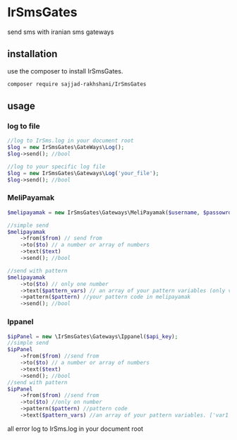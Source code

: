 # IrSmsGates
send sms with iranian sms gateways
## installation
use the composer to install IrSmsGates.
```bash
composer require sajjad-rakhshani/IrSmsGates
```
## usage
### log to file
```php
//log to IrSms.log in your document root
$log = new IrSmsGates\GateWays\Log();
$log->send(); //bool

//log to your specific log file
$log = new IrSmsGates\Gateways\Log('your_file');
$log->send(); //bool
```
### MeliPayamak
```php
$melipayamak = new IrSmsGates\Gateways\MeliPayamak($username, $passowrd);

//simple send
$melipayamak
    ->from($from) // send from
    ->to($to) // a number or array of numbers
    ->text($text)
    ->send(); //bool

//send with pattern
$melipayamak
    ->to($to) // only one number
    ->text($pattern_vars) // an array of your pattern variables (only values). ['var1', 'var2', ...]
    ->pattern($pattern) //your pattern code in melipayamak
    ->send(); //bool
```
### Ippanel
```php
$ipPanel = new \IrSmsGates\Gateways\Ippanel($api_key);
//simple send
$ipPanel
    ->from($from) //send from
    ->to($to) // a number or array of numbers
    ->text($text)
    ->send(); //bool
//send with pattern
$ipPanel
    ->from($from) //send from
    ->to($to) //only on number
    ->pattern($pattern) //pattern code
    ->text($pattern_vars) //an array of your pattern variables. ['var1' => 'value1', 'var2' => 'value2', ...]
```
all error log to IrSms.log in your document root
